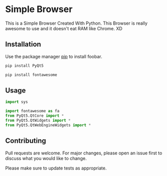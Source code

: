 # Simple Browser

This is a Simple Browser Created With Python. This Browser is really awesome to use and it doesn't eat RAM like Chrome. XD
## Installation

Use the package manager [pip](https://pip.pypa.io/en/stable/) to install foobar.

```bash
pip install PyQt5

pip install fontawesome
```

## Usage

```python
import sys

import fontawesome as fa
from PyQt5.QtCore import *
from PyQt5.QtWidgets import *
from PyQt5.QtWebEngineWidgets import *
```

## Contributing
Pull requests are welcome. For major changes, please open an issue first to discuss what you would like to change.

Please make sure to update tests as appropriate.
